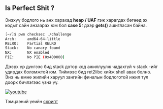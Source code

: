 ## Is Perfect Shit ?

Энэхүү бодлого нь анх харахад **heap / UAF** гэж харагдах бөгөөд эх кодыг сайн анзаарах юм бол **case 5:** дээр **gets()** ашигласан байна.

```sh
[~/]$ pwn checksec ./challenge
Arch:     amd64-64-little
RELRO:    Partial RELRO
Stack:    No canary found
NX:       NX enabled
PIE:      No PIE (0x400000)
```

Дээрх үр дүнгээс бид stack дотор код ажиллуулж чадахгүй ч stack -ийг удирдах боломжтой юм. Тиймээс бид ret2libc хийж shell авах болно. Энэ нь өмнө жилийн харуул зангийн финалын бодлоготой ижил тул доорх бичлэгээс үзнэ үү.

[![youtube](http://img.youtube.com/vi/LUSy4lxmFkA/0.jpg)](http://www.youtube.com/watch?v=LUSy4lxmFkA "Writeup")

Тэмцээний үеийн [скрипт](https://github.com/haruulzangi/2021/blob/main/round-2/pwn/solution-1/xpl.py)
